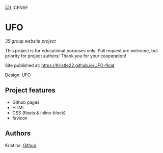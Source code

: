![LICENSE](https://img.shields.io/badge/license-MIT-blue.svg?style=flat-square)

# UFO

_35 group website project_

This project is for educational porpuses only. Pull request are welcome, but priority for project authors! Thank you for your cooperation!


Site published at: https://Kristle22.github.io/UFO-float

Design: [UFO](https://dribbble.com/shots/2815937/attachments/2815937-404-page?mode=media)

## Project features

-   Github pages
-   HTML
-   CSS (floats & inline-block)
-   favicon

## Authors

Kristina: [Github](https://github.com/Kristle22)
